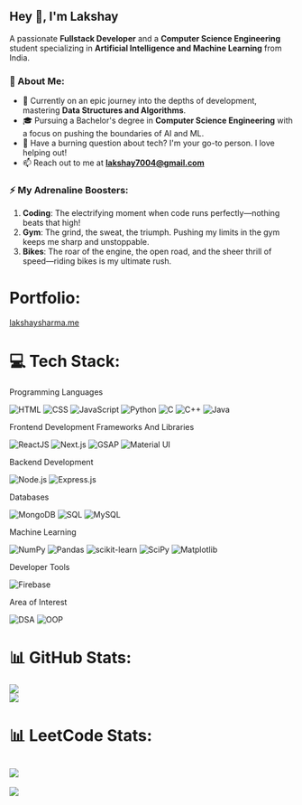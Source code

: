 ## Hey 👋, I'm Lakshay 

A passionate **Fullstack Developer** and a **Computer Science Engineering** student specializing in **Artificial Intelligence and Machine Learning** from India.




### 🚀 About Me:

- 🌱 Currently on an epic journey into the depths of development, mastering **Data Structures and Algorithms**.
- 🎓 Pursuing a Bachelor's degree in **Computer Science Engineering** with a focus on pushing the boundaries of AI and ML.
- 💬 Have a burning question about tech? I'm your go-to person. I love helping out!
- 📫 Reach out to me at **lakshay7004@gmail.com**

### ⚡ My Adrenaline Boosters:

1. **Coding**: The electrifying moment when code runs perfectly—nothing beats that high!
2. **Gym**: The grind, the sweat, the triumph. Pushing my limits in the gym keeps me sharp and unstoppable.
3. **Bikes**: The roar of the engine, the open road, and the sheer thrill of speed—riding bikes is my ultimate rush.



# Portfolio:

[lakshaysharma.me](lakshaysharma.me/)

# 💻 Tech Stack:

 Programming Languages <br/>

![HTML](https://img.shields.io/badge/HTML-%23E34F26.svg?style=for-the-badge&logo=html5&logoColor=white)
![CSS](https://img.shields.io/badge/CSS-%231572B6.svg?style=for-the-badge&logo=css3&logoColor=white)
![JavaScript](https://img.shields.io/badge/JavaScript-%23323330.svg?style=for-the-badge&logo=javascript&logoColor=%23F7DF1E)
![Python](https://img.shields.io/badge/Python-3670A0?style=for-the-badge&logo=python&logoColor=ffdd54)
![C](https://img.shields.io/badge/C-%2300599C.svg?style=for-the-badge&logo=c&logoColor=white)
![C++](https://img.shields.io/badge/C++-%2300599C.svg?style=for-the-badge&logo=c%2B%2B&logoColor=white)
![Java](https://img.shields.io/badge/Java-%23ED8B00.svg?style=for-the-badge&logo=openjdk&logoColor=white)

 Frontend Development Frameworks And Libraries<br/>
 
![ReactJS](https://img.shields.io/badge/React-%2320232a.svg?style=for-the-badge&logo=react&logoColor=%2361DAFB)
![Next.js](https://img.shields.io/badge/Next.js-%23000000.svg?style=for-the-badge&logo=nextdotjs&logoColor=white)
![GSAP](https://img.shields.io/badge/GSAP-%2388CE02.svg?style=for-the-badge&logo=greensock&logoColor=white)
![Material UI](https://img.shields.io/badge/Material--UI-%230081CB.svg?style=for-the-badge&logo=material-ui&logoColor=white)

 Backend Development<br/>
 
![Node.js](https://img.shields.io/badge/Node.js-43853D?style=for-the-badge&logo=node.js&logoColor=white)
![Express.js](https://img.shields.io/badge/Express.js-000000?style=for-the-badge&logo=express&logoColor=white)

 Databases<br/>
 
![MongoDB](https://img.shields.io/badge/MongoDB-%234ea94b.svg?style=for-the-badge&logo=mongodb&logoColor=white)
![SQL](https://img.shields.io/badge/SQL-%23CC2927.svg?style=for-the-badge&logo=microsoft-sql-server&logoColor=white)
![MySQL](https://img.shields.io/badge/MySQL-%2300f.svg?style=for-the-badge&logo=mysql&logoColor=white)

 Machine Learning<br/>
 
![NumPy](https://img.shields.io/badge/NumPy-%23013243.svg?style=for-the-badge&logo=numpy&logoColor=white)
![Pandas](https://img.shields.io/badge/Pandas-%23150458.svg?style=for-the-badge&logo=pandas&logoColor=white)
![scikit-learn](https://img.shields.io/badge/scikit--learn-%23F7931E.svg?style=for-the-badge&logo=scikit-learn&logoColor=white)
![SciPy](https://img.shields.io/badge/SciPy-%230C55A5.svg?style=for-the-badge&logo=scipy&logoColor=white)
![Matplotlib](https://img.shields.io/badge/Matplotlib-%23ffffff.svg?style=for-the-badge&logo=Matplotlib&logoColor=black)

Developer Tools<br/>

![Firebase](https://img.shields.io/badge/Firebase-%23039BE5.svg?style=for-the-badge&logo=firebase)

Area of Interest<br/>

![DSA](https://img.shields.io/badge/DSA-%23008080.svg?style=for-the-badge&logo=codeforces&logoColor=white)
![OOP](https://img.shields.io/badge/OOP-%23800080.svg?style=for-the-badge&logo=object-group&logoColor=white)

# 📊 GitHub Stats:
![](https://github-readme-streak-stats.herokuapp.com/?user=LakshaySharma10&theme=dark&hide_border=false)<br/>
![](https://github-readme-stats.vercel.app/api/top-langs/?username=LakshaySharma10&theme=dark&hide_border=false&include_all_commits=false&count_private=false&layout=compact)

# 📊 LeetCode Stats:
![](https://leetcard.jacoblin.cool/Lakshay_Sharma7004?ext=heatmap)
---
[![](https://visitcount.itsvg.in/api?id=LakshaySharma10&icon=0&color=0)](https://visitcount.itsvg.in)

